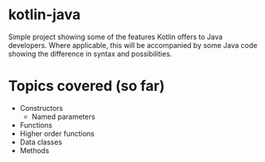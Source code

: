 # kotlin-java

Simple project showing some of the features Kotlin offers to Java developers. Where applicable, this will be accompanied by some Java code showing the difference in syntax and possibilities.

# Topics covered (so far)

 - Constructors
   - Named parameters
 - Functions
 - Higher order functions
 - Data classes
 - Methods
